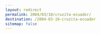 ```yaml
---
layout: redirect
permalink: 2004/03/10/cruzita-ecuador/
destination: /2004-03-10-cruzita-ecuador
sitemap: false
---
```

